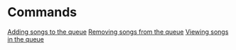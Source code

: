 # Commands

[Adding songs to the queue](/commands/queue/add)
[Removing songs from the queue](/commands/queue/remove)
[Viewing songs in the queue](/commands/queue/view)
